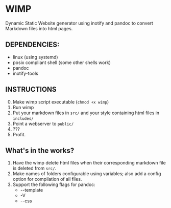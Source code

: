 # WIMP
Dynamic Static Website generator using inotify and pandoc to convert Markdown
files into html pages.

## DEPENDENCIES:
- linux (using systemd)
- posix compliant shell (some other shells work)
- pandoc
- inotify-tools

## INSTRUCTIONS
0. Make wimp script executable (`chmod +x wimp`)
1. Run wimp
2. Put your markdown files in `src/` and your style containing html files in `includes/`
3. Point a webserver to `public/`
4. ???
5. Profit.


## What's in the works?
1. Have the wimp delete html files when their corresponding
   markdown file is deleted from `src/`.
2. Make names of folders configurable using variables;
   also add a config option for compilation of all files.
3. Support the following flags for pandoc:
    - --template
    - -V
    - --css
